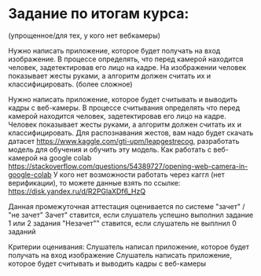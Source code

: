 # Задание по итогам курса:
(упрощенное/для тех, у кого нет вебкамеры)

Нужно написать приложение, которое будет получать на вход изображение.
В процессе определять, что перед камерой находится человек, задетектировав его лицо на кадре.
На изображении человек показывает жесты руками, а алгоритм должен считать их и классифицировать.
(более сложное)

Нужно написать приложение, которое будет считывать и выводить кадры с веб-камеры.
В процессе считывания определять что перед камерой находится человек, задетектировав его лицо на кадре.
Человек показывает жесты руками, а алгоритм должен считать их и классифицировать.
Для распознавания жестов, вам надо будет скачать датасет https://www.kaggle.com/gti-upm/leapgestrecog, разработать модель для обучения и обучить эту модель.
Как работать с веб-камерой на google colab https://stackoverflow.com/questions/54389727/opening-web-camera-in-google-colab
У кого нет возможности работать через каггл (нет верификации), то можете данные взять по ссылке: https://disk.yandex.ru/d/R2PGlaXDf6_HzQ

Данная промежуточная аттестация оценивается по системе "зачет" / "не зачет"
Зачет" ставится, если слушатель успешно выполнил задание 1 или 2 задания
"Незачет"" ставится, если слушатель не выплнил 0 заданий

Критерии оценивания:
Слушатель написал приложение, которое будет получать на вход изображение
Слушатель написать приложение, которое будет считывать и выводить кадры с веб-камеры